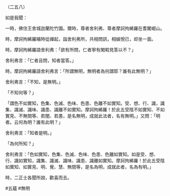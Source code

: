 （二五八）

如是我聞：

一時，佛住王舍城迦蘭陀竹園。爾時，尊者舍利弗、尊者摩訶拘絺羅在耆闍崛山。

時，摩訶拘絺羅晡時從禪起，詣舍利弗所，共相問訊，相娛悅已，却坐一面。

時，摩訶拘絺羅語舍利弗：「欲有所問，仁者寧有閑暇見答以不？」

舍利弗言：「仁者且問，知者當答。」

時，摩訶拘絺羅語舍利弗言：「所謂無明，無明者為何謂耶？誰有此無明？」

舍利弗言：「不知，是無明。」

「不知何等？」

「謂色不如實知，色集、色滅、色味、色患、色離不如實知。受、想、行、識，識集、識滅、識味、識患、識離不如實知。摩訶拘絺羅！於此五受陰不如實知、不如實見、不無間等、若闇、若愚，是名無明，成就此法者，名有無明。」又問：「明者。云何為明？誰有此明？」

舍利弗言：「知者是明。」

「為何所知？」

舍利弗言：「色如實知，色集、色滅、色味、色患、色離如實知。如是受、想、行、識如實知，識集、識滅、識味、識患、識離如實知。摩訶拘絺羅！於此五受陰如實知、如實見、明、覺、慧、無間等，是名為明，成就此者，名為有明。」

時，二正士各聞所說，歡喜而去。






#五蘊
#無明
